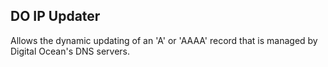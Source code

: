 DO IP Updater
---------------

Allows the dynamic updating of an 'A' or 'AAAA' record that is managed by Digital Ocean's DNS servers.

